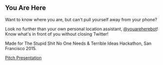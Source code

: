 **You Are Here**
----------------

Want to know where you are, but can't pull yourself away from your phone?

Look no further than your own personal location assistant, [@youareherebot](http://twitter.com/youareherebot)! Know what's in front of you without closing Twitter!

Made for The Stupid Shit No One Needs & Terrible Ideas Hackathon, San Francisco 2015.

[Pitch Presentation](https://docs.google.com/presentation/d/1f4y-YBmBknP16teI6Jyd9oCvNzdceR44i593-SxvNnU/pub?start=false&loop=false&delayms=3000)
